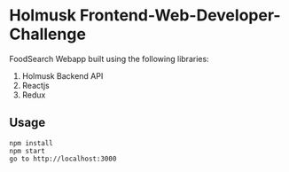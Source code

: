 # Holmusk Frontend-Web-Developer-Challenge

FoodSearch Webapp built using the following libraries:
1) Holmusk Backend API
2) Reactjs
3) Redux

## Usage

```
npm install
npm start
go to http://localhost:3000
```
